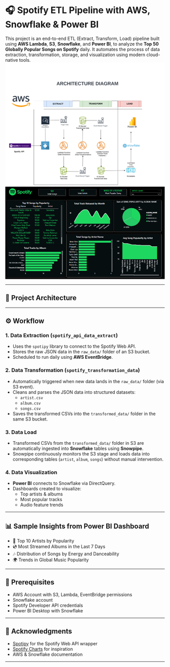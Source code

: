# 🎧 Spotify ETL Pipeline with AWS, Snowflake & Power BI
This project is an end-to-end ETL (Extract, Transform, Load) pipeline built using **AWS Lambda**, **S3**, **Snowflake**, and **Power BI**, to analyze the **Top 50 Globally Popular Songs on Spotify** daily. It automates the process of data extraction, transformation, storage, and visualization using modern cloud-native tools.
![SAmple UI](images/architecture.jpg "Sample")
![UI_2](images/power_BI5437.png "Sample_1")

---

## 🚀 Project Architecture
---

## ⚙️ Workflow

### 1. **Data Extraction** (`spotify_api_data_extract`)
- Uses the `spotipy` library to connect to the Spotify Web API.
- Stores the raw JSON data in the `raw_data/` folder of an S3 bucket.
- Scheduled to run daily using **AWS EventBridge**.

### 2. **Data Transformation** (`spotify_transformation_data`)
- Automatically triggered when new data lands in the `raw_data/` folder (via S3 event).
- Cleans and parses the JSON data into structured datasets:
  - `artist.csv`
  - `album.csv`
  - `songs.csv`
- Saves the transformed CSVs into the `transformed_data/` folder in the same S3 bucket.


### 3. **Data Load**
- Transformed CSVs from the `transformed_data/` folder in S3 are automatically ingested into **Snowflake** tables using **Snowpipe**.
- Snowpipe continuously monitors the S3 stage and loads data into corresponding tables (`artist`, `album`, `songs`) without manual intervention.


### 4. **Data Visualization**
- **Power BI** connects to Snowflake via DirectQuery.
- Dashboards created to visualize:
  - Top artists & albums
  - Most popular tracks
  - Audio feature trends
---

## 📊 Sample Insights from Power BI Dashboard
- 🎤 Top 10 Artists by Popularity
- 💿 Most Streamed Albums in the Last 7 Days
- 🎶 Distribution of Songs by Energy and Danceability
- 🌍 Trends in Global Music Popularity

---

## 📎 Prerequisites

- AWS Account with S3, Lambda, EventBridge permissions
- Snowflake account
- Spotify Developer API credentials
- Power BI Desktop with Snowflake

---

## 🙌 Acknowledgments

- [Spotipy](https://github.com/plamere/spotipy) for the Spotify Web API wrapper
- [Spotify Charts](https://www.spotify.com/us/charts/) for inspiration
- AWS & Snowflake documentation

---

